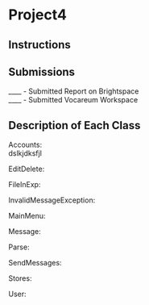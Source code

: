 # Project4

## Instructions

## Submissions
____ - Submitted Report on Brightspace
<br/>____ - Submitted Vocareum Workspace

## Description of Each Class
Accounts:
<br/> dslkjdksfjl

EditDelete:

FileInExp:

InvalidMessageException:

MainMenu:

Message:

Parse:

SendMessages:

Stores:

User:
